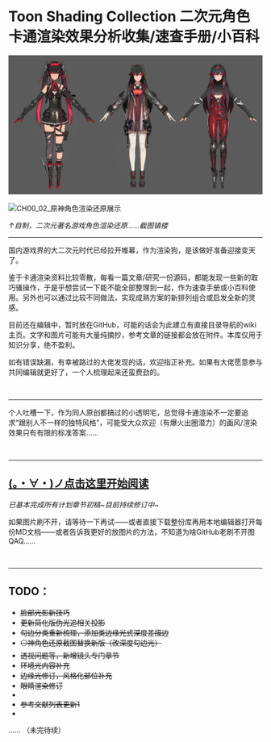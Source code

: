 # Toon Shading Collection 二次元角色卡通渲染效果分析收集/速查手册/小百科

![CH00_01_战双角色渲染还原展示](imgs/CH00_01_ZhanShuang.jpg)

![CH00_02_原神角色渲染还原展示](imgs/CH00_02_YuanShen.gif)

*↑自制，二次元著名游戏角色渲染还原……截图镇楼*

---


国内游戏界的大二次元时代已经拉开帷幕，作为渲染狗，是该做好准备迎接变天了。

鉴于卡通渲染资料比较零散，每看一篇文章/研究一份源码，都能发现一些新的取巧骚操作，于是乎想尝试一下能不能全部整理到一起，作为速查手册或小百科使用。另外也可以通过比较不同做法，实现成熟方案的新排列组合或启发全新的灵感。

目前还在编辑中，暂时放在GitHub，可能的话会为此建立有直接目录导航的wiki主页。文字和图片可能有大量纯摘抄，参考文章的链接都会放在附件。本库仅用于知识分享，绝不盈利。

如有错误缺漏，有幸被路过的大佬发现的话，欢迎指正补充。如果有大佬愿意参与共同编辑就更好了，一个人梳理起来还蛮费劲的。

<br>

------

个人吐槽一下，作为同人原创都搞过的小透明宅，总觉得卡通渲染不一定要追求“跟别人不一样的独特风格”，可能受大众欢迎（有爆火出圈潜力）的画风/渲染效果只有有限的标准答案……

<br>

------

## [(。・∀・)ノ点击这里开始阅读](/正文)

*已基本完成所有计划章节初稿~目前持续修订中*~

如果图片刷不开，请等待一下再试——或者直接下载整份库再用本地编辑器打开每份MD文档——或者告诉我更好的放图片的方法，不知道为啥GitHub老刷不开图QAQ……

<br>

---

## TODO：

+ ~~脸部光影新技巧~~
+ ~~更新简化版伪光追相关投影~~
+ ~~勾边分类重新梳理，添加类边缘光式深度差描边~~
+ ~~⚪神角色还原截图替换新版（改深度勾边光）~~
+ ~~透视问题等，新增镜头专门章节~~
+ ~~环境光内容补充~~
+ ~~边缘光修订，风格化部位补充~~
+ ~~眼睛渲染修订~~
+ 
+ ~~参考文献列表更新1~~
+ 

…… （未完待续）










